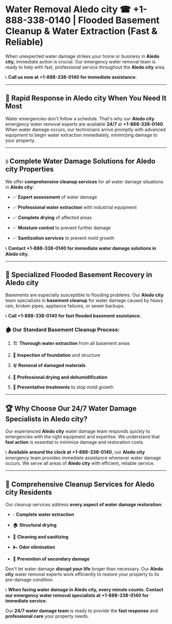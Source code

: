 # Water Removal Aledo city ☎ +1-888-338-0140 | Flooded Basement Cleanup & Water Extraction (Fast & Reliable)

When unexpected water damage strikes your home or business in **Aledo city**, immediate action is crucial. Our emergency water removal team is ready to help with fast, professional service throughout the **Aledo city** area. 

📞 **Call us now at +1-888-338-0140 for immediate assistance.**
---
## 🚀 Rapid Response in Aledo city When You Need It Most
Water emergencies don't follow a schedule. That's why our **Aledo city** emergency water removal experts are available **24/7** at **+1-888-338-0140**. When water damage occurs, our technicians arrive promptly with advanced equipment to begin water extraction immediately, minimizing damage to your property.
---
## 💧 Complete Water Damage Solutions for Aledo city Properties
We offer **comprehensive cleanup services** for all water damage situations in **Aledo city**:
- ✅ **Expert assessment** of water damage  
- ✅ **Professional water extraction** with industrial equipment  
- ✅ **Complete drying** of affected areas  
- ✅ **Moisture control** to prevent further damage  
- ✅ **Sanitization services** to prevent mold growth  
📞 **Contact +1-888-338-0140 for immediate water damage solutions in Aledo city.**
---
## 🌊 Specialized Flooded Basement Recovery in Aledo city
Basements are especially susceptible to flooding problems. Our **Aledo city** team specializes in **basement cleanup** for water damage caused by heavy rain, broken pipes, appliance failures, or sewer backups. 
📞 **Call +1-888-338-0140 for fast flooded basement assistance.**
### 🏚️ Our Standard Basement Cleanup Process:
1. 🏗️ **Thorough water extraction** from all basement areas  
2. 🔎 **Inspection of foundation** and structure  
3. 🗑️ **Removal of damaged materials**  
4. 💨 **Professional drying and dehumidification**  
5. 🚫 **Preventative treatments** to stop mold growth  
---
## 🏆 Why Choose Our 24/7 Water Damage Specialists in Aledo city?
Our experienced **Aledo city** water damage team responds quickly to emergencies with the right equipment and expertise. We understand that **fast action** is essential to minimize damage and restoration costs.
📞 **Available around the clock at +1-888-338-0140**, our **Aledo city** emergency team provides immediate assistance whenever water damage occurs. We serve all areas of **Aledo city** with efficient, reliable service.
---
## 🧹 Comprehensive Cleanup Services for Aledo city Residents
Our cleanup services address **every aspect of water damage restoration**:
- 💧 **Complete water extraction**  
- 🏠 **Structural drying**  
- 🧼 **Cleaning and sanitizing**  
- 🌬️ **Odor elimination**  
- 🚫 **Prevention of secondary damage**  
Don't let water damage **disrupt your life** longer than necessary. Our **Aledo city** water removal experts work efficiently to restore your property to its pre-damage condition.
📞 **When facing water damage in Aledo city, every minute counts. Contact our emergency water removal specialists at +1-888-338-0140 for immediate service.**
Our **24/7 water damage team** is ready to provide the **fast response** and **professional care** your property needs.
